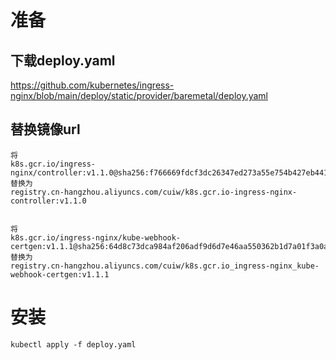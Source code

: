 # 准备
## 下载deploy.yaml
https://github.com/kubernetes/ingress-nginx/blob/main/deploy/static/provider/baremetal/deploy.yaml
## 替换镜像url
```
将
k8s.gcr.io/ingress-nginx/controller:v1.1.0@sha256:f766669fdcf3dc26347ed273a55e754b427eb4411ee075a53f30718b4499076a
替换为
registry.cn-hangzhou.aliyuncs.com/cuiw/k8s.gcr.io-ingress-nginx-controller:v1.1.0


将
k8s.gcr.io/ingress-nginx/kube-webhook-certgen:v1.1.1@sha256:64d8c73dca984af206adf9d6d7e46aa550362b1d7a01f3a0a91b20cc67868660
替换为
registry.cn-hangzhou.aliyuncs.com/cuiw/k8s.gcr.io_ingress-nginx_kube-webhook-certgen:v1.1.1
```

# 安装
```
kubectl apply -f deploy.yaml
```